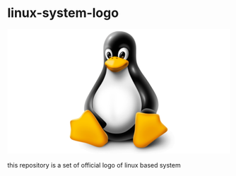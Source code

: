 # linux-system-logo

![](./Linux-Logo-PNG8.png)


this repository is a set of official logo of linux based system